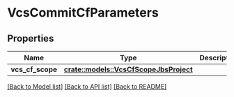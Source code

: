 # VcsCommitCfParameters

## Properties

Name | Type | Description | Notes
------------ | ------------- | ------------- | -------------
**vcs_cf_scope** | [**crate::models::VcsCfScopeJbsProject**](VcsCFScopeJbsProject.md) |  | 

[[Back to Model list]](../README.md#documentation-for-models) [[Back to API list]](../README.md#documentation-for-api-endpoints) [[Back to README]](../README.md)


